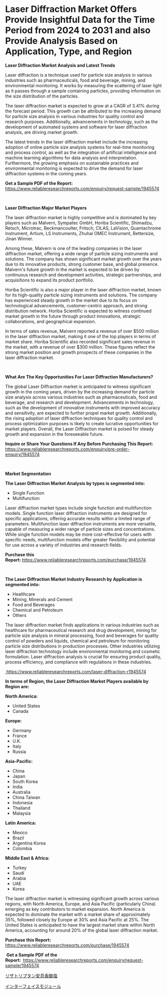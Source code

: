 <p><h1>Laser Diffraction Market Offers Provide Insightful Data for the Time Period from 2024 to 2031 and also Provide Analysis Based on Application, Type, and Region</h1></p><p><strong>Laser Diffraction Market Analysis and Latest Trends</strong></p>
<p><p>Laser diffraction is a technique used for particle size analysis in various industries such as pharmaceuticals, food and beverage, mining, and environmental monitoring. It works by measuring the scattering of laser light as it passes through a sample containing particles, providing information on the size distribution of the particles.</p><p>The laser diffraction market is expected to grow at a CAGR of 3.41% during the forecast period. This growth can be attributed to the increasing demand for particle size analysis in various industries for quality control and research purposes. Additionally, advancements in technology, such as the development of automated systems and software for laser diffraction analysis, are driving market growth.</p><p>The latest trends in the laser diffraction market include the increasing adoption of online particle size analysis systems for real-time monitoring and process control, as well as the integration of artificial intelligence and machine learning algorithms for data analysis and interpretation. Furthermore, the growing emphasis on sustainable practices and environmental monitoring is expected to drive the demand for laser diffraction systems in the coming years.</p></p>
<p><strong>Get a Sample PDF of the Report:&nbsp;</strong> <a href="https://www.reliableresearchreports.com/enquiry/request-sample/1945574">https://www.reliableresearchreports.com/enquiry/request-sample/1945574</a></p>
<p>&nbsp;</p>
<p><strong>Laser Diffraction Major Market Players</strong></p>
<p><p>The laser diffraction market is highly competitive and is dominated by key players such as Malvern, Sympatec GmbH, Horiba Scientific, Shimadzu, Retsch, Microtrac, Beckmancoulter, Fritsch, CILAS, LaVision, Quantachrome Instrument, Artium, LS Instruments, Zhuhai OMEC Instrument, Bettersize, Jinan Winner. </p><p>Among these, Malvern is one of the leading companies in the laser diffraction market, offering a wide range of particle sizing instruments and solutions. The company has shown significant market growth over the years due to its innovative products, strong customer base, and global presence. Malvern's future growth in the market is expected to be driven by continuous research and development activities, strategic partnerships, and acquisitions to expand its product portfolio.</p><p>Horiba Scientific is also a major player in the laser diffraction market, known for its high-quality particle sizing instruments and solutions. The company has experienced steady growth in the market due to its focus on technological advancements, customer-centric approach, and strong distribution network. Horiba Scientific is expected to witness continued market growth in the future through product innovations, strategic collaborations, and geographical expansion.</p><p>In terms of sales revenue, Malvern reported a revenue of over $500 million in the laser diffraction market, making it one of the top players in terms of market share. Horiba Scientific also recorded significant sales revenue in the market, with a revenue of over $300 million. These figures reflect the strong market position and growth prospects of these companies in the laser diffraction market.</p></p>
<p>&nbsp;</p>
<p><strong>What Are The Key Opportunities For Laser Diffraction Manufacturers?</strong></p>
<p><p>The global Laser Diffraction market is anticipated to witness significant growth in the coming years, driven by the increasing demand for particle size analysis across various industries such as pharmaceuticals, food and beverage, and research and development. Advancements in technology, such as the development of innovative instruments with improved accuracy and sensitivity, are expected to further propel market growth. Additionally, the rising adoption of laser diffraction techniques for quality control and process optimization purposes is likely to create lucrative opportunities for market players. Overall, the Laser Diffraction market is poised for steady growth and expansion in the foreseeable future.</p></p>
<p><strong>Inquire or Share Your Questions If Any Before Purchasing This Report:</strong> <a href="https://www.reliableresearchreports.com/enquiry/pre-order-enquiry/1945574">https://www.reliableresearchreports.com/enquiry/pre-order-enquiry/1945574</a></p>
<p>&nbsp;</p>
<p><strong>Market Segmentation</strong></p>
<p><strong>The Laser Diffraction Market Analysis by types is segmented into:</strong></p>
<p><ul><li>Single Function</li><li>Multifunction</li></ul></p>
<p><p>Laser diffraction market types include single function and multifunction models. Single function laser diffraction instruments are designed for specific applications, offering accurate results within a limited range of parameters. Multifunction laser diffraction instruments are more versatile, capable of measuring a wider range of particle sizes and concentrations. While single function models may be more cost-effective for users with specific needs, multifunction models offer greater flexibility and potential for use across a variety of industries and research fields.</p></p>
<p><strong>Purchase this Report:&nbsp;</strong><a href="https://www.reliableresearchreports.com/purchase/1945574">https://www.reliableresearchreports.com/purchase/1945574</a></p>
<p>&nbsp;</p>
<p><strong>The Laser Diffraction Market Industry Research by Application is segmented into:</strong></p>
<p><ul><li>Healthcare</li><li>Mining, Minerals and Cement</li><li>Food and Beverages</li><li>Chemical and Petroleum</li><li>Others</li></ul></p>
<p><p>The laser diffraction market finds applications in various industries such as healthcare for pharmaceutical research and drug development, mining for particle size analysis in mineral processing, food and beverages for quality control of powders and liquids, chemical and petroleum for monitoring particle size distributions in production processes. Other industries utilizing laser diffraction technology include environmental monitoring and cosmetic formulation. Laser diffraction analysis is crucial for ensuring product quality, process efficiency, and compliance with regulations in these industries.</p></p>
<p><a href="https://www.reliableresearchreports.com/laser-diffraction-r1945574">&nbsp;https://www.reliableresearchreports.com/laser-diffraction-r1945574</a></p>
<p><strong>In terms of Region, the Laser Diffraction Market Players available by Region are:</strong></p>
<p>
    <p> <strong> North America: </strong>
        <ul>
            <li>United States</li>
            <li>Canada</li>
        </ul>
        </p> 
    <p> <strong> Europe: </strong>
        <ul>
            <li>Germany</li>
            <li>France</li>
            <li>U.K.</li>
            <li>Italy</li>
            <li>Russia</li>
        </ul>
        </p> 
    <p> <strong> Asia-Pacific: </strong>
        <ul>
            <li>China</li>
            <li>Japan</li>
            <li>South Korea</li>
            <li>India</li>
            <li>Australia</li>
            <li>China Taiwan</li>
            <li>Indonesia</li>
            <li>Thailand</li>
            <li>Malaysia</li>
        </ul>
        </p> 
    <p> <strong> Latin America: </strong>
        <ul>
            <li>Mexico</li>
            <li>Brazil</li>
            <li>Argentina Korea</li>
            <li>Colombia</li>
        </ul>
        </p> 
    <p> <strong> Middle East & Africa: </strong>
        <ul>
            <li>Turkey</li>
            <li>Saudi</li>
            <li>Arabia</li>
            <li>UAE</li>
            <li>Korea</li>
        </ul>
    </p>
    </p>
<p><p>The laser diffraction market is witnessing significant growth across various regions, with North America, Europe, and Asia Pacific (particularly China) emerging as key contributors to market expansion. North America is expected to dominate the market with a market share of approximately 35%, followed closely by Europe at 30% and Asia Pacific at 25%. The United States is anticipated to have the largest market share within North America, accounting for around 20% of the global laser diffraction market.</p></p>
<p><strong>Purchase this Report: </strong><a href="https://www.reliableresearchreports.com/purchase/1945574">https://www.reliableresearchreports.com/purchase/1945574</a></p>
<p>&nbsp;<strong>Get a Sample PDF of the Report:&nbsp;&nbsp;</strong><a href="https://www.reliableresearchreports.com/enquiry/request-sample/1945574">https://www.reliableresearchreports.com/enquiry/request-sample/1945574</a></p>
<p><strong></strong></p>
<p><p><a href="https://github.com/laurenreichert/Market-Research-Report-List-1/blob/main/887575421412.md">リザトリプタン安息香酸塩</a></p><p><a href="https://github.com/RodHoppe07/Market-Research-Report-List-1/blob/main/545944721413.md">インターフェイスモジュール</a></p></p>